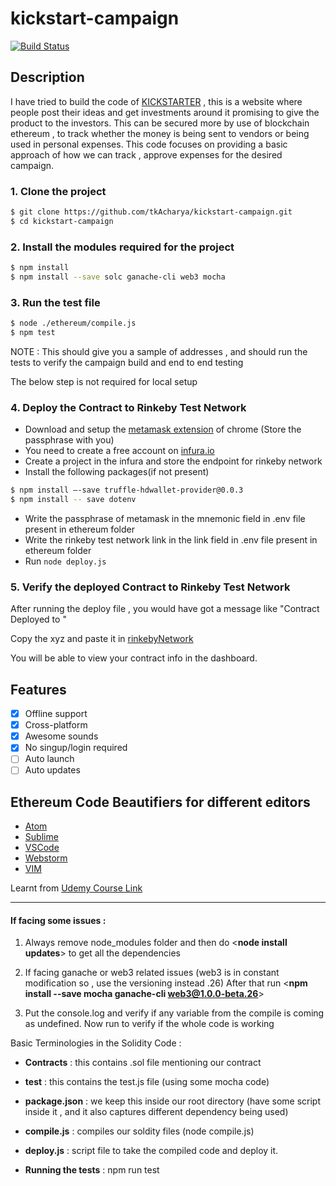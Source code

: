 # kickstart-campaign
[![Build Status](https://travis-ci.org/sindresorhus/pageres.svg?branch=master)](https://travis-ci.org/sindresorhus/pageres.svg?branch=master)

## Description 
I have tried to build the code of [KICKSTARTER](https://www.kickstarter.com/) , this is a website where people post their ideas and get investments around it promising to give the product to the investors. This can be secured more by use of blockchain ethereum , to track whether the money is being sent to vendors or being used in personal expenses. This code focuses on providing a basic approach of how we can track , approve expenses for the desired campaign.


### 1. Clone the project 

```sh
$ git clone https://github.com/tkAcharya/kickstart-campaign.git
$ cd kickstart-campaign
```

### 2. Install the modules required for the project 

```sh
$ npm install
$ npm install --save solc ganache-cli web3 mocha
```
 

### 3. Run the test file 

```sh
$ node ./ethereum/compile.js
$ npm test
```

NOTE : This should give you a sample of addresses , and should run the  tests to verify the campaign build and end to end testing

The below step is not required for local setup

### 4. Deploy the Contract to Rinkeby Test Network
 - Download and setup the [metamask extension](https://chrome.google.com/webstore/detail/metamask/nkbihfbeogaeaoehlefnkodbefgpgknn?hl=en) of chrome (Store the passphrase with you)
 - You need to create a free account on [infura.io](http://infura.io/)
 - Create a project in the infura and store the endpoint for rinkeby network
 - Install the following packages(if not present)
  
```sh
$ npm install –-save truffle-hdwallet-provider@0.0.3
$ npm install -- save dotenv
```
 - Write the passphrase of metamask in the mnemonic field in .env file present in ethereum folder
 - Write the rinkeby test network link in the link field in .env file present in ethereum folder
 - Run ```node deploy.js```
 
 ### 5. Verify the deployed Contract to Rinkeby Test Network
 
 After running the deploy file , you would have got a message like "Contract Deployed to <XYZ>"
 
 Copy the xyz and paste it in [rinkebyNetwork](https://rinkeby.etherscan.io/)
 
 You will be able to view your contract info in the dashboard.

## Features

- [x] Offline support
- [x] Cross-platform
- [x] Awesome sounds
- [x] No singup/login required
- [ ] Auto launch
- [ ] Auto updates

## Ethereum Code Beautifiers for different editors
- [Atom]( https://atom.io/packages/language-ethereum)
- [Sublime]( https://packagecontrol.io/packages/Ethereum)
- [VSCode]( https://github.com/juanfranblanco/vscode-solidity)
- [Webstorm]( https://plugins.jetbrains.com/plugin/9475-intellij-solidity)
- [VIM]( https://github.com/tomlion/vim-solidity)

Learnt from [Udemy Course Link]( https://www.udemy.com/course/ethereum-and-solidity-the-complete-developers-guide/)

----------------------------------------------------------------------------------------------------------------------------------------------------------------------------

#### If facing some issues : 

1. Always remove node_modules folder and then do <**node install updates**> to get all the dependencies

2. If facing ganache or web3 related issues (web3 is in constant modification so , use the versioning instead .26)
After that run <**npm install --save mocha ganache-cli web3@1.0.0-beta.26**>

3. Put the console.log and verify if any variable from the compile is coming as undefined.
Now run <npm run test> to verify if the whole code is working


 Basic Terminologies in the Solidity Code : 
 - **Contracts** : this contains .sol file mentioning our contract
 
 - **test** : this contains the test.js file (using some mocha code)
 
 - **package.json** : we keep this inside our root directory (have some script inside it , and it also captures different dependency being used)
 
 - **compile.js** : compiles our soldity files (node compile.js)
 
 - **deploy.js** : script file to take the compiled code and deploy it.
 
 - **Running the tests** : npm run test

